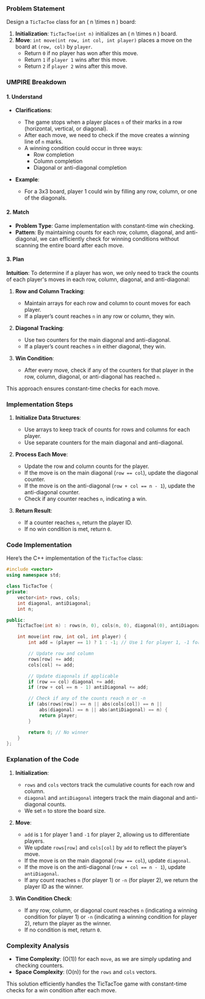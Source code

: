 ### Problem Statement

Design a `TicTacToe` class for an \( n \times n \) board:
1. **Initialization**: `TicTacToe(int n)` initializes an \( n \times n \) board.
2. **Move**: `int move(int row, int col, int player)` places a move on the board at `(row, col)` by `player`.
   - Return `0` if no player has won after this move.
   - Return `1` if `player 1` wins after this move.
   - Return `2` if `player 2` wins after this move.

### UMPIRE Breakdown

#### **1. Understand**
- **Clarifications**:
  - The game stops when a player places `n` of their marks in a row (horizontal, vertical, or diagonal).
  - After each move, we need to check if the move creates a winning line of `n` marks.
  - A winning condition could occur in three ways:
    - Row completion
    - Column completion
    - Diagonal or anti-diagonal completion

- **Example**:
  - For a 3x3 board, player 1 could win by filling any row, column, or one of the diagonals.
  
#### **2. Match**
- **Problem Type**: Game implementation with constant-time win checking.
- **Pattern**: By maintaining counts for each row, column, diagonal, and anti-diagonal, we can efficiently check for winning conditions without scanning the entire board after each move.

#### **3. Plan**

**Intuition**:
To determine if a player has won, we only need to track the counts of each player's moves in each row, column, diagonal, and anti-diagonal:
1. **Row and Column Tracking**:
   - Maintain arrays for each row and column to count moves for each player.
   - If a player’s count reaches `n` in any row or column, they win.

2. **Diagonal Tracking**:
   - Use two counters for the main diagonal and anti-diagonal.
   - If a player’s count reaches `n` in either diagonal, they win.

3. **Win Condition**:
   - After every move, check if any of the counters for that player in the row, column, diagonal, or anti-diagonal has reached `n`.

This approach ensures constant-time checks for each move.

### Implementation Steps

1. **Initialize Data Structures**:
   - Use arrays to keep track of counts for rows and columns for each player.
   - Use separate counters for the main diagonal and anti-diagonal.

2. **Process Each Move**:
   - Update the row and column counts for the player.
   - If the move is on the main diagonal (`row == col`), update the diagonal counter.
   - If the move is on the anti-diagonal (`row + col == n - 1`), update the anti-diagonal counter.
   - Check if any counter reaches `n`, indicating a win.

3. **Return Result**:
   - If a counter reaches `n`, return the player ID.
   - If no win condition is met, return `0`.

### Code Implementation

Here’s the C++ implementation of the `TicTacToe` class:

```cpp
#include <vector>
using namespace std;

class TicTacToe {
private:
    vector<int> rows, cols;
    int diagonal, antiDiagonal;
    int n;

public:
    TicTacToe(int n) : rows(n, 0), cols(n, 0), diagonal(0), antiDiagonal(0), n(n) {}

    int move(int row, int col, int player) {
        int add = (player == 1) ? 1 : -1; // Use 1 for player 1, -1 for player 2

        // Update row and column
        rows[row] += add;
        cols[col] += add;

        // Update diagonals if applicable
        if (row == col) diagonal += add;
        if (row + col == n - 1) antiDiagonal += add;

        // Check if any of the counts reach n or -n
        if (abs(rows[row]) == n || abs(cols[col]) == n ||
            abs(diagonal) == n || abs(antiDiagonal) == n) {
            return player;
        }

        return 0; // No winner
    }
};
```

### Explanation of the Code

1. **Initialization**:
   - `rows` and `cols` vectors track the cumulative counts for each row and column.
   - `diagonal` and `antiDiagonal` integers track the main diagonal and anti-diagonal counts.
   - We set `n` to store the board size.

2. **Move**:
   - `add` is `1` for player 1 and `-1` for player 2, allowing us to differentiate players.
   - We update `rows[row]` and `cols[col]` by `add` to reflect the player’s move.
   - If the move is on the main diagonal (`row == col`), update `diagonal`.
   - If the move is on the anti-diagonal (`row + col == n - 1`), update `antiDiagonal`.
   - If any count reaches `n` (for player 1) or `-n` (for player 2), we return the player ID as the winner.

3. **Win Condition Check**:
   - If any row, column, or diagonal count reaches `n` (indicating a winning condition for player 1) or `-n` (indicating a winning condition for player 2), return the player as the winner.
   - If no condition is met, return `0`.

### Complexity Analysis

- **Time Complexity**: \(O(1)\) for each `move`, as we are simply updating and checking counters.
- **Space Complexity**: \(O(n)\) for the `rows` and `cols` vectors.

This solution efficiently handles the TicTacToe game with constant-time checks for a win condition after each move.